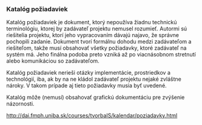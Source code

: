 ### Katalóg požiadaviek

Katalóg požiadaviek je dokument, ktorý nepoužíva žiadnu technickú terminológiu, ktorej by zadávateľ projektu nemusel rozumieť. Autormi sú riešitelia projektu, ktorí jeho vypracovaním dávajú najavo, že správne pochopili zadanie. Dokument tvorí formálnu dohodu medzi zadávateľom a riešiteľom, takže musí obsahovať všetky požiadavky, ktoré zadávateľ na systém má. Jeho finálna podoba preto vzniká až po viacnásobnom stretnutí alebo komunikáciou so zadávateľom. 

Katalóg požiadaviek nerieši otázky implementácie, prostriedkov a technológií, iba, ak by na ne kládol zadávateľ projektu nejaké zvláštne nároky. V takom prípade aj tieto požiadavky musia byť uvedené. 

Katalóg môže (nemusí) obsahovať grafickú dokumentáciu pre zvýšenie názornosti. 

http://dai.fmph.uniba.sk/courses/tvorbaIS/kalendar/poziadavky.html
